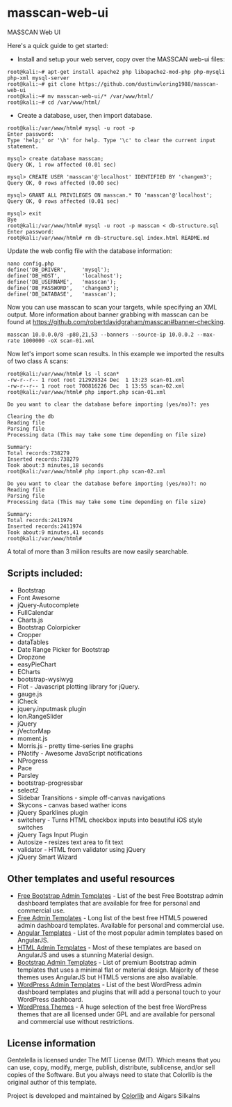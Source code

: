 # masscan-web-ui
MASSCAN Web UI

Here's a quick guide to get started:

* Install and setup your web server, copy over the MASSCAN web-ui files:

```
root@kali:~# apt-get install apache2 php libapache2-mod-php php-mysqli php-xml mysql-server
root@kali:~# git clone https://github.com/dustinwloring1988/masscan-web-ui
root@kali:~# mv masscan-web-ui/* /var/www/html/
root@kali:~# cd /var/www/html/
```

* Create a database, user, then import database.

```
root@kali:/var/www/html# mysql -u root -p
Enter password: 
Type 'help;' or '\h' for help. Type '\c' to clear the current input statement.

mysql> create database masscan;
Query OK, 1 row affected (0.01 sec)

mysql> CREATE USER 'masscan'@'localhost' IDENTIFIED BY 'changem3';
Query OK, 0 rows affected (0.00 sec)

mysql> GRANT ALL PRIVILEGES ON masscan.* TO 'masscan'@'localhost';
Query OK, 0 rows affected (0.01 sec)

mysql> exit
Bye
root@kali:/var/www/html# mysql -u root -p masscan < db-structure.sql 
Enter password: 
root@kali:/var/www/html# rm db-structure.sql index.html README.md
```

Update the web config file with the database information:

```
nano config.php
define('DB_DRIVER',	    'mysql');
define('DB_HOST',       'localhost');
define('DB_USERNAME',   'masscan');
define('DB_PASSWORD',   'changem3');
define('DB_DATABASE',   'masscan');
```

Now you can use masscan to scan your targets, while specifying an XML output. More information about banner grabbing with masscan can be found at https://github.com/robertdavidgraham/masscan#banner-checking.

```
masscan 10.0.0.0/8 -p80,21,53 --banners --source-ip 10.0.0.2 --max-rate 1000000 -oX scan-01.xml
```

Now let's import some scan results. In this example we imported the results of two class A scans:

```
root@kali:/var/www/html# ls -l scan*
-rw-r--r-- 1 root root 212929324 Dec  1 13:23 scan-01.xml
-rw-r--r-- 1 root root 700816226 Dec  1 13:55 scan-02.xml
root@kali:/var/www/html# php import.php scan-01.xml 

Do you want to clear the database before importing (yes/no)?: yes

Clearing the db
Reading file
Parsing file
Processing data (This may take some time depending on file size)

Summary:
Total records:738279
Inserted records:738279
Took about:3 minutes,18 seconds
root@kali:/var/www/html# php import.php scan-02.xml 

Do you want to clear the database before importing (yes/no)?: no
Reading file
Parsing file
Processing data (This may take some time depending on file size)

Summary:
Total records:2411974
Inserted records:2411974
Took about:9 minutes,41 seconds
root@kali:/var/www/html# 
```
A total of more than 3 million results are now easily searchable. 


## Scripts included:
* Bootstrap
* Font Awesome
* jQuery-Autocomplete
* FullCalendar
* Charts.js
* Bootstrap Colorpicker
* Cropper
* dataTables
* Date Range Picker for Bootstrap
* Dropzone
* easyPieChart
* ECharts
* bootstrap-wysiwyg
* Flot - Javascript plotting library for jQuery.
* gauge.js
* iCheck
* jquery.inputmask plugin
* Ion.RangeSlider
* jQuery
* jVectorMap
* moment.js
* Morris.js - pretty time-series line graphs
* PNotify - Awesome JavaScript notifications
* NProgress
* Pace
* Parsley
* bootstrap-progressbar
* select2
* Sidebar Transitions - simple off-canvas navigations
* Skycons - canvas based wather icons
* jQuery Sparklines plugin
* switchery - Turns HTML checkbox inputs into beautiful iOS style switches
* jQuery Tags Input Plugin
* Autosize - resizes text area to fit text
* validator - HTML from validator using jQuery
* jQuery Smart Wizard

## Other templates and useful resources
* [Free Bootstrap Admin Templates](https://colorlib.com/wp/free-bootstrap-admin-dashboard-templates/ "Bootstrap Admin Templates on Colorlib") - List of the best Free Bootstrap admin dashboard templates that are available for free for personal and commercial use.
* [Free Admin Templates](https://colorlib.com/wp/free-html5-admin-dashboard-templates/ "List of free HTML based admin templates by Colorlib") - Long list of the best free HTML5 powered admin dashboard templates. Available for personal and commercial use.
* [Angular Templates](https://colorlib.com/wp/angularjs-admin-templates/ "Angular Admin Templates on Colorlib") - List of the most popular admin templates based on AngularJS.
* [HTML Admin Templates](https://colorlib.com/wp/html-admin-templates/ "Material Design Admin Templates on Colorlib") - Most of these templates are based on AngularJS and uses a stunning Material design.
* [Bootstrap Admin Templates](https://colorlib.com/wp/bootstrap-admin-templates/ "List of Premium Bootstrap Admin Templates by Colorlib") - List of premium Bootstrap admin templates that uses a minimal flat or material design. Majority of these themes uses AngularJS but HTML5 versions are also available.
* [WordPress Admin Templates](https://colorlib.com/wp/wordpress-admin-dashboard-themes-plugins/ "List of WordPress Admin Dashboard Templates and Plugins by Colorlib") - List of the best WordPress admin dashboard templates and plugins that will add a personal touch to your WordPress dashboard.
* [WordPress Themes](https://colorlib.com/wp/free-wordpress-themes/ "List of Free WordPress themes by Colorlib") - A huge selection of the best free WordPress themes that are all licensed under GPL and are available for personal and commercial use without restrictions.

## License information
Gentelella is licensed under The MIT License (MIT). Which means that you can use, copy, modify, merge, publish, distribute, sublicense, and/or sell copies of the Software. But you always need to state that Colorlib is the original author of this template.

Project is developed and maintained by [Colorlib](https://colorlib.com/ "Colorlib - Make Your First Blog") and Aigars Silkalns

